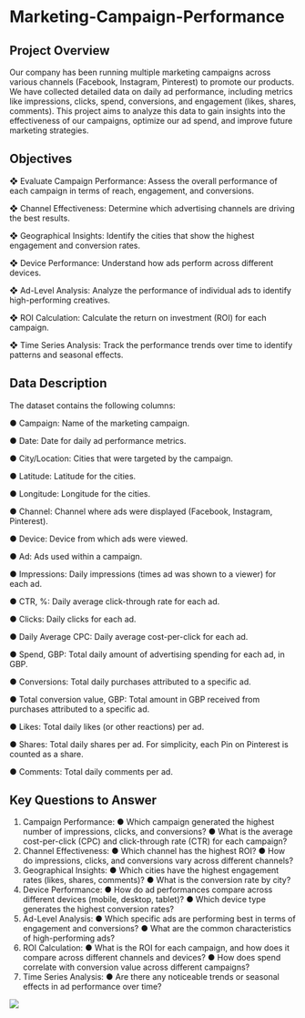 # Marketing-Campaign-Performance

## Project Overview  
Our company has been running multiple marketing campaigns across various channels (Facebook, Instagram, Pinterest) to promote our products. We have collected detailed data on daily ad performance, including metrics like impressions, clicks, spend, conversions, and engagement (likes, shares, comments). This project aims to analyze this data to gain insights into the effectiveness of our campaigns, optimize our ad spend, and improve future marketing strategies.
## Objectives
❖	Evaluate Campaign Performance: Assess the overall performance of each campaign in terms of reach, engagement, and conversions.

❖	Channel Effectiveness: Determine which advertising channels are driving the best results.

❖	Geographical Insights: Identify the cities that show the highest engagement and conversion rates.

❖	Device Performance: Understand how ads perform across different devices.

❖	Ad-Level Analysis: Analyze the performance of individual ads to identify high-performing creatives.

❖	ROI Calculation: Calculate the return on investment (ROI) for each campaign.

❖	Time Series Analysis: Track the performance trends over time to identify patterns and seasonal effects.

## Data Description
The dataset contains the following columns:

●	Campaign: Name of the marketing campaign.

●	Date: Date for daily ad performance metrics.

●	City/Location: Cities that were targeted by the campaign.

●	Latitude: Latitude for the cities.

●	Longitude: Longitude for the cities.

●	Channel: Channel where ads were displayed (Facebook, Instagram, Pinterest).

●	Device: Device from which ads were viewed.

●	Ad: Ads used within a campaign.

●	Impressions: Daily impressions (times ad was shown to a viewer) for each ad.

●	CTR, %: Daily average click-through rate for each ad.

●	Clicks: Daily clicks for each ad.

●	Daily Average CPC: Daily average cost-per-click for each ad.

●	Spend, GBP: Total daily amount of advertising spending for each ad, in GBP.

●	Conversions: Total daily purchases attributed to a specific ad.

●	Total conversion value, GBP: Total amount in GBP received from purchases attributed to a specific ad.

●	Likes: Total daily likes (or other reactions) per ad.

●	Shares: Total daily shares per ad. For simplicity, each Pin on Pinterest is counted as a share.

●	Comments: Total daily comments per ad.

## Key Questions to Answer

1.	Campaign Performance:
●	Which campaign generated the highest number of impressions, clicks, and conversions?
●	What is the average cost-per-click (CPC)  and click-through rate (CTR) for each campaign?
2.	Channel Effectiveness:
●	Which channel has the highest ROI?
●	How do impressions, clicks, and conversions vary across different  channels?
3.	Geographical Insights:
●	Which cities have the highest engagement rates (likes, shares, comments)?
●	What is the conversion rate by city?
4.	Device Performance:
●	How do ad performances compare across different devices (mobile, desktop, tablet)?
●	Which device type generates the highest conversion rates?
5.	Ad-Level Analysis:
●	Which specific ads are performing best in terms of engagement and conversions?
●	What are the common characteristics of high-performing ads?
6.	ROI Calculation:
●	What is the ROI for each campaign, and how does it compare across different channels and devices?
●	How does spend correlate with conversion value across different campaigns?
7.	Time Series Analysis:
●	Are there any noticeable trends or seasonal effects in ad performance over time?

![](TS1.1.jpg)

